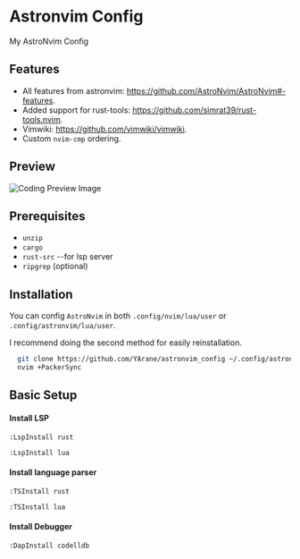 # Astronvim Config
My AstroNvim Config

## Features
* All features from astronvim: https://github.com/AstroNvim/AstroNvim#-features.
* Added support for rust-tools: https://github.com/simrat39/rust-tools.nvim.
* Vimwiki: https://github.com/vimwiki/vimwiki.
* Custom `nvim-cmp` ordering.

## Preview
![Coding Preview Image](https://user-images.githubusercontent.com/6415531/221275972-e139acb6-770f-4d8f-80f4-ca94f24b5aa1.png)

## Prerequisites
* `unzip`
* `cargo`
* `rust-src` --for lsp server
* `ripgrep` (optional)

## Installation

You can config `AstroNvim` in both `.config/nvim/lua/user` or `.config/astronvim/lua/user`.

I recommend doing the second method for easily reinstallation.

```bash
  git clone https://github.com/YArane/astronvim_config ~/.config/astronvim/lua/user
  nvim +PackerSync
```
## Basic Setup

#### Install LSP
`:LspInstall rust`

`:LspInstall lua`

#### Install language parser
`:TSInstall rust`

`:TSInstall lua`

#### Install Debugger
`:DapInstall codelldb`
